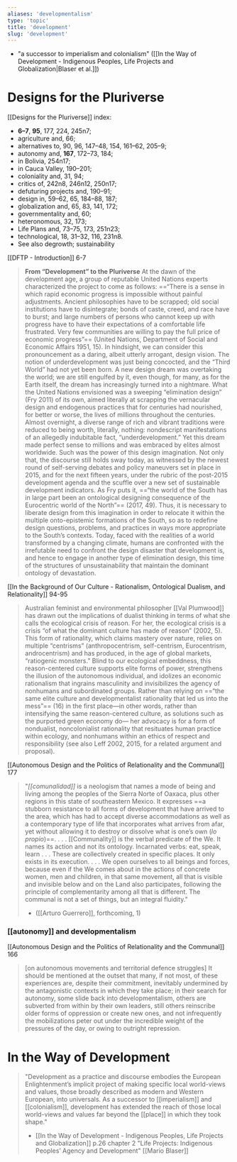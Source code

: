```yaml
---
aliases: 'developmentalism'
type: 'topic'
title: 'development'
slug: 'development'
---
```


- "a successor to imperialism and colonialism" ([[In the Way of Development - Indigenous Peoples, Life Projects and Globalization|Blaser et al.]])

# Designs for the Pluriverse

[[Designs for the Pluriverse]] index:
- **6–7**, **95**, 177, 224, 245n7; 
- agriculture and, 66; 
- alternatives to, 90, 96, 147–48, 154, 161–62, 205–9; 
- autonomy and, **167**, 172–73, 184; 
- in Bolivia, 254n17; 
- in Cauca Valley, 190–201; 
- coloniality and, 31, 94; 
- critics of, 242n8, 246n12, 250n17; 
- defuturing projects and, 190–91; 
- design in, 59–62, 65, 184–88, 187; 
- globalization and, 65, 83, 141, 172; 
- governmentality and, 60; 
- heteronomous, 32, 173; 
- Life Plans and, 73–75, 173, 251n23; 
- technological, 18, 31–32, 116, 231n8. 
- See also degrowth; sustainability

[[DFTP - Introduction]] 6-7
>**From “Development” to the Pluriverse** 
>At the dawn of the development age, a group of reputable United Nations experts characterized the project to come as follows: ==“There is a sense in which rapid economic progress is impossible without painful adjustments. Ancient philosophies have to be scrapped; old social institutions have to disintegrate; bonds of caste, creed, and race have to burst; and large numbers of persons who cannot keep up with progress have to have their expectations of a comfortable life frustrated. Very few communities are willing to pay the full price of economic progress”== (United Nations, Department of Social and Economic Affairs 1951, 15). In hindsight, we can consider this pronouncement as a daring, albeit utterly arrogant, design vision. The notion of underdevelopment was just being concocted, and the “Third World” had not yet been born. A new design dream was overtaking the world; we are still engulfed by it, even though, for many, as for the Earth itself, the dream has increasingly turned into a nightmare. What the United Nations envisioned was a sweeping “elimination design” (Fry 2011) of its own, aimed literally at scrapping the vernacular design and endogenous practices that for centuries had nourished, for better or worse, the lives of millions throughout the centuries. Almost overnight, a diverse range of rich and vibrant traditions were reduced to being worth, literally, nothing: nondescript manifestations of an allegedly indubitable fact, “underdevelopment.” Yet this dream made perfect sense to millions and was embraced by elites almost worldwide. Such was the power of this design imagination. Not only that, the discourse still holds sway today, as witnessed by the newest round of self-serving debates and policy maneuvers set in place in 2015, and for the next fifteen years, under the rubric of the post-2015 development agenda and the scuffle over a new set of sustainable development indicators. As Fry puts it, ==“the world of the South has in large part been an ontological designing consequence of the Eurocentric world of the North”== (2017, 49). Thus, it is necessary to liberate design from this imagination in order to relocate it within the multiple onto-epistemic formations of the South, so as to redefine design questions, problems, and practices in ways more appropriate to the South’s contexts.
>Today, faced with the realities of a world transformed by a changing climate, humans are confronted with the irrefutable need to confront the design disaster that development is, and hence to engage in another type of elimination design, this time of the structures of unsustainability that maintain the dominant ontology of devastation.

[[In the Background of Our Culture - Rationalism, Ontological Dualism, and Relationality]] 94-95
>Australian feminist and environmental philosopher [[Val Plumwood]] has drawn out the implications of dualist thinking in terms of what she calls the ecological crisis of reason. For her, the ecological crisis is a crisis “of what the dominant culture has made of reason” (2002, 5). This form of rationality, which claims mastery over nature, relies on multiple “centrisms” (anthropocentrism, self-centrism, Eurocentrism, androcentrism) and has produced, in the age of global markets, “ratiogenic monsters.” Blind to our ecological embeddness, this reason-centered culture supports elite forms of power, strengthens the illusion of the autonomous individual, and idolizes an economic rationalism that ingrains masculinity and invisibilizes the agency of nonhumans and subordinated groups. Rather than relying on ==“the same elite culture and developmentalist rationality that led us into the mess”== (16) in the first place—in other words, rather than intensifying the same reason-centered culture, as solutions such as the purported green economy do— her advocacy is for a form of nondualist, noncolonialist rationality that resituates human practice within ecology, and nonhumans within an ethics of respect and responsibility (see also Leff 2002, 2015, for a related argument and proposal).

[[Autonomous Design and the Politics of Relationality and the Communal]] 177
>"*[[comunalidad]]* is a neologism that names a mode of being and living among the peoples of the Sierra Norte of Oaxaca, plus other regions in this state of southeastern Mexico. It expresses ==a stubborn resistance to all forms of development that have arrived to the area, which has had to accept diverse accommodations as well as a contemporary type of life that incorporates what arrives from afar, yet without allowing it to destroy or dissolve what is one’s own (*lo propio*)==. . . . [[Communality]] is the verbal predicate of the We. It names its action and not its ontology. Incarnated verbs: eat, speak, learn . . . These are collectively created in specific places. It only exists in its execution. . . . We open ourselves to all beings and forces, because even if the We comes about in the actions of concrete women, men and children, in that same movement, all that is visible and invisible below and on the Land also participates, following the principle of complementarity among all that is different. The communal is not a set of things, but an integral fluidity." 
>- ([[Arturo Guerrero]], forthcoming, 1)

### [[autonomy]] and developmentalism

[[Autonomous Design and the Politics of Relationality and the Communal]] 166
>\[on autonomous movements and territorial defence struggles] It should be mentioned at the outset that many, if not most, of these experiences are, despite their commitment, inevitably undermined by the antagonistic contexts in which they take place; in their search for autonomy, some slide back into developmentalism, others are subverted from within by their own leaders, still others reinscribe older forms of oppression or create new ones, and not infrequently the mobilizations peter out under the incredible weight of the pressures of the day, or owing to outright repression.

# In the Way of Development
>"Development as a practice and discourse embodies the European Enlightenment’s implicit project of making specific local world-views and values, those broadly described as modern and Western European, into universals. As a successor to [[imperialism]] and [[colonialism]], development has extended the reach of those local world-views and values far beyond the [[place]] in which they took shape."
>- [[In the Way of Development - Indigenous Peoples, Life Projects and Globalization]] p.26 chapter 2 "Life Projects: Indigenous Peoples’ Agency and Development" [[Mario Blaser]]